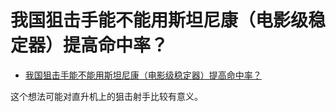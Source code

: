 # 我国狙击手能不能用斯坦尼康（电影级稳定器）提高命中率？

- [我国狙击手能不能用斯坦尼康（电影级稳定器）提高命中率？](https://www.zhihu.com/question/418341311/answer/1461166290)


这个想法可能对直升机上的狙击射手比较有意义。